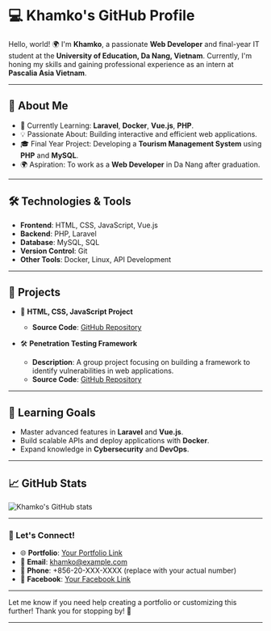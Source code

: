 # 💻 Khamko's GitHub Profile  

Hello, world! 🌍 I'm **Khamko**, a passionate **Web Developer** and final-year IT student at the **University of Education, Da Nang, Vietnam**. Currently, I'm honing my skills and gaining professional experience as an intern at **Pascalia Asia Vietnam**.  

---

## 🚀 About Me  
- 🌱 Currently Learning: **Laravel**, **Docker**, **Vue.js**, **PHP**.  
- 💡 Passionate About: Building interactive and efficient web applications.  
- 🎓 Final Year Project: Developing a **Tourism Management System** using **PHP** and **MySQL**.  
- 🌍 Aspiration: To work as a **Web Developer** in Da Nang after graduation.  

---

## 🛠️ Technologies & Tools  
- **Frontend**: HTML, CSS, JavaScript, Vue.js  
- **Backend**: PHP, Laravel  
- **Database**: MySQL, SQL  
- **Version Control**: Git  
- **Other Tools**: Docker, Linux, API Development  

---

## 📂 Projects  
- 🌟 **HTML, CSS, JavaScript Project**  
  - **Source Code**: [GitHub Repository](https://github.com/stars/khamko07/lists/html-css-javascript-project)  

- 🛠️ **Penetration Testing Framework**  
  - **Description**: A group project focusing on building a framework to identify vulnerabilities in web applications.  
  - **Source Code**: [GitHub Repository](#)  

---  

## 📖 Learning Goals  
- Master advanced features in **Laravel** and **Vue.js**.  
- Build scalable APIs and deploy applications with **Docker**.  
- Expand knowledge in **Cybersecurity** and **DevOps**.  

---

## 📈 GitHub Stats  
![Khamko's GitHub stats](https://github-readme-stats.vercel.app/api?username=khamko&show_icons=true&theme=radical)  

---

### 🤝 Let's Connect!  
- 🌐 **Portfolio**: [Your Portfolio Link](#)  
- 📧 **Email**: khamko@example.com  
- 📱 **Phone**: +856-20-XXX-XXXX (replace with your actual number)  
- 📘 **Facebook**: [Your Facebook Link](#)  

---  

Let me know if you need help creating a portfolio or customizing this further!
Thank you for stopping by! 🚀  

---

